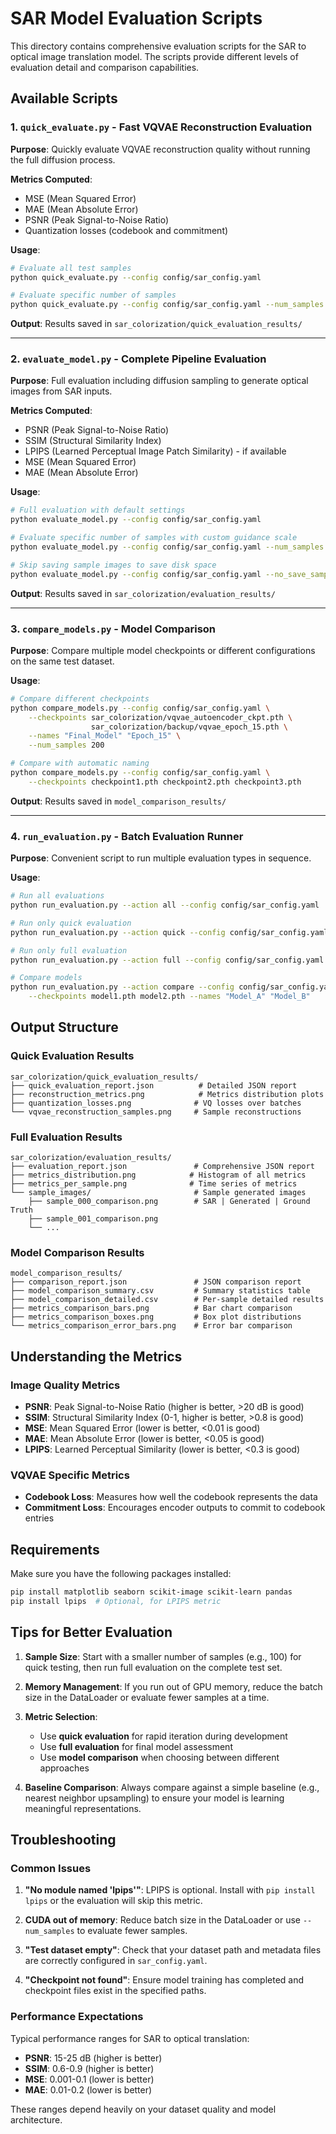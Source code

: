 # SAR Model Evaluation Scripts

This directory contains comprehensive evaluation scripts for the SAR to optical image translation model. The scripts provide different levels of evaluation detail and comparison capabilities.

## Available Scripts

### 1. `quick_evaluate.py` - Fast VQVAE Reconstruction Evaluation
**Purpose**: Quickly evaluate VQVAE reconstruction quality without running the full diffusion process.

**Metrics Computed**:
- MSE (Mean Squared Error)
- MAE (Mean Absolute Error) 
- PSNR (Peak Signal-to-Noise Ratio)
- Quantization losses (codebook and commitment)

**Usage**:
```bash
# Evaluate all test samples
python quick_evaluate.py --config config/sar_config.yaml

# Evaluate specific number of samples
python quick_evaluate.py --config config/sar_config.yaml --num_samples 100
```

**Output**: Results saved in `sar_colorization/quick_evaluation_results/`

---

### 2. `evaluate_model.py` - Complete Pipeline Evaluation
**Purpose**: Full evaluation including diffusion sampling to generate optical images from SAR inputs.

**Metrics Computed**:
- PSNR (Peak Signal-to-Noise Ratio)
- SSIM (Structural Similarity Index)
- LPIPS (Learned Perceptual Image Patch Similarity) - if available
- MSE (Mean Squared Error)
- MAE (Mean Absolute Error)

**Usage**:
```bash
# Full evaluation with default settings
python evaluate_model.py --config config/sar_config.yaml

# Evaluate specific number of samples with custom guidance scale
python evaluate_model.py --config config/sar_config.yaml --num_samples 50 --guidance_scale 7.5

# Skip saving sample images to save disk space
python evaluate_model.py --config config/sar_config.yaml --no_save_samples
```

**Output**: Results saved in `sar_colorization/evaluation_results/`

---

### 3. `compare_models.py` - Model Comparison
**Purpose**: Compare multiple model checkpoints or different configurations on the same test dataset.

**Usage**:
```bash
# Compare different checkpoints
python compare_models.py --config config/sar_config.yaml \
    --checkpoints sar_colorization/vqvae_autoencoder_ckpt.pth \
                  sar_colorization/backup/vqvae_epoch_15.pth \
    --names "Final_Model" "Epoch_15" \
    --num_samples 200

# Compare with automatic naming
python compare_models.py --config config/sar_config.yaml \
    --checkpoints checkpoint1.pth checkpoint2.pth checkpoint3.pth
```

**Output**: Results saved in `model_comparison_results/`

---

### 4. `run_evaluation.py` - Batch Evaluation Runner
**Purpose**: Convenient script to run multiple evaluation types in sequence.

**Usage**:
```bash
# Run all evaluations
python run_evaluation.py --action all --config config/sar_config.yaml

# Run only quick evaluation
python run_evaluation.py --action quick --config config/sar_config.yaml --num_samples 100

# Run only full evaluation
python run_evaluation.py --action full --config config/sar_config.yaml

# Compare models
python run_evaluation.py --action compare --config config/sar_config.yaml \
    --checkpoints model1.pth model2.pth --names "Model_A" "Model_B"
```

## Output Structure

### Quick Evaluation Results
```
sar_colorization/quick_evaluation_results/
├── quick_evaluation_report.json          # Detailed JSON report
├── reconstruction_metrics.png            # Metrics distribution plots
├── quantization_losses.png              # VQ losses over batches
└── vqvae_reconstruction_samples.png     # Sample reconstructions
```

### Full Evaluation Results
```
sar_colorization/evaluation_results/
├── evaluation_report.json               # Comprehensive JSON report
├── metrics_distribution.png            # Histogram of all metrics
├── metrics_per_sample.png              # Time series of metrics
└── sample_images/                       # Sample generated images
    ├── sample_000_comparison.png        # SAR | Generated | Ground Truth
    ├── sample_001_comparison.png
    └── ...
```

### Model Comparison Results
```
model_comparison_results/
├── comparison_report.json               # JSON comparison report
├── model_comparison_summary.csv         # Summary statistics table
├── model_comparison_detailed.csv        # Per-sample detailed results
├── metrics_comparison_bars.png          # Bar chart comparison
├── metrics_comparison_boxes.png         # Box plot distributions
└── metrics_comparison_error_bars.png    # Error bar comparison
```

## Understanding the Metrics

### Image Quality Metrics
- **PSNR**: Peak Signal-to-Noise Ratio (higher is better, >20 dB is good)
- **SSIM**: Structural Similarity Index (0-1, higher is better, >0.8 is good)
- **MSE**: Mean Squared Error (lower is better, <0.01 is good)
- **MAE**: Mean Absolute Error (lower is better, <0.05 is good)
- **LPIPS**: Learned Perceptual Similarity (lower is better, <0.3 is good)

### VQVAE Specific Metrics
- **Codebook Loss**: Measures how well the codebook represents the data
- **Commitment Loss**: Encourages encoder outputs to commit to codebook entries

## Requirements

Make sure you have the following packages installed:
```bash
pip install matplotlib seaborn scikit-image scikit-learn pandas
pip install lpips  # Optional, for LPIPS metric
```

## Tips for Better Evaluation

1. **Sample Size**: Start with a smaller number of samples (e.g., 100) for quick testing, then run full evaluation on the complete test set.

2. **Memory Management**: If you run out of GPU memory, reduce the batch size in the DataLoader or evaluate fewer samples at a time.

3. **Metric Selection**: 
   - Use **quick evaluation** for rapid iteration during development
   - Use **full evaluation** for final model assessment
   - Use **model comparison** when choosing between different approaches

4. **Baseline Comparison**: Always compare against a simple baseline (e.g., nearest neighbor upsampling) to ensure your model is learning meaningful representations.

## Troubleshooting

### Common Issues

1. **"No module named 'lpips'"**: LPIPS is optional. Install with `pip install lpips` or the evaluation will skip this metric.

2. **CUDA out of memory**: Reduce batch size in the DataLoader or use `--num_samples` to evaluate fewer samples.

3. **"Test dataset empty"**: Check that your dataset path and metadata files are correctly configured in `sar_config.yaml`.

4. **"Checkpoint not found"**: Ensure model training has completed and checkpoint files exist in the specified paths.

### Performance Expectations

Typical performance ranges for SAR to optical translation:
- **PSNR**: 15-25 dB (higher is better)
- **SSIM**: 0.6-0.9 (higher is better)  
- **MSE**: 0.001-0.1 (lower is better)
- **MAE**: 0.01-0.2 (lower is better)

These ranges depend heavily on your dataset quality and model architecture.
